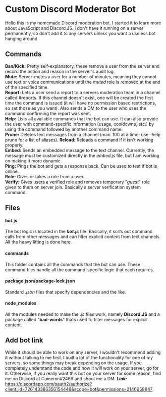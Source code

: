 # Custom Discord Moderator Bot

Hello this is my homemade Discord moderation bot. I started it to learn more about JavaScript and Discord.JS. I don't have it running on a server permanently, so don't add it to any servers unless you want a useless bot hanging around. 

## Commands

**Ban/Kick:** Pretty self-explanatory, these remove a user from the server and record the action and reason in the server's audit log.  
**Mute:** Server-mutes a user for a number of minutes, meaning they cannot use text or voice communications until the _muted_ role is removed at the end of the specified time.  
**Report:** Lets a user send a report to a servers moderation team in a channel called #reports. If this channel doesn't exist, one will be created the first time the command is issued (it will have no permission based restrictions, so set those as you want).  Also sends a DM to the user who uses the command confirming the report was sent.  
**Help:** Lists all available commands that the bot can use. It can also provide the user with command-specific information (usage, cooldowns, etc.) by using the command followed by another command name.   
**Prune:** Deletes text messages from a channel (max. 100 at a time; use -help prune for a list of aliases).
**Reload:** Reloads a command if it isn't working properly.  
**Embed:** Sends an embedded message to the text channel. Currently, the message must be customized directly in the _embed.js_ file, but I am working on making it more dynamic.  
**Ping:** Pings the bot and gets a response back. Can be used to test if bot is online.  
**Role:** Gives or takes a role from a user.  
**Verify:** Gives users a verified role and removes temporary "_guest_" role given to them on server join. Basically a server verification system command.  

## Files  

#### bot.js
The bot logic is located in the ___bot.js___ file. Basically, it sorts out command calls from other messages and can filter explicit content from text channels. All the heavy lifting is done here.  

#### commands
This folder contains all the commands that the bot can use. These command files handle all the command-specific logic that each requires.  

#### package.json/package-lock.json
Standard _.json_ files that specify dependencies and the like.  

#### node_modules
All the modules needed to make the _.js_ files work, namely **Discord.JS** and a package called "__bad-words__" thats used to filter messages for explicit content.  


## Add bot link
While it should be able to work on any server, I wouldn't recommend adding it without talking to me first. I built a lot of the functionality for one of my servers, so some things may break depending on the usage. 
If you completely understand the code and how it will work on your server, go for it. Otherwise, if you really want this bot on your server for some reason, find me on Discord at Cameron#2466 and shoot me a DM. 
***Link:*** https://discordapp.com/oauth2/authorize?client_id=726143386356154448&scope=bot&permissions=2146958847  
